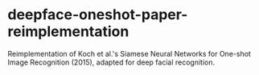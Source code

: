 # deepface-oneshot-paper-reimplementation
Reimplementation of Koch et al.'s Siamese Neural Networks for One-shot Image Recognition (2015), adapted for deep facial recognition.
